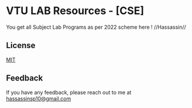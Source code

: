 
# VTU LAB Resources - [CSE]

You get all Subject Lab Programs as per 2022 scheme here ! //Hassassin//


## License

[MIT](https://github.com/Hassassin-10/College-Works/blob/main/LICENSE)


## Feedback

If you have any feedback, please reach out to me at hassassinsp10@gmail.com

